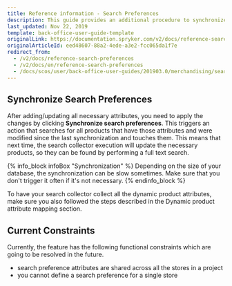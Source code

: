 ```yaml
---
title: Reference information - Search Preferences
description: This guide provides an additional procedure to synchronize search preferences in the Back Office.
last_updated: Nov 22, 2019
template: back-office-user-guide-template
originalLink: https://documentation.spryker.com/v2/docs/reference-search-preferences
originalArticleId: eed48607-88a2-4ede-a3e2-fcc065da1f7e
redirect_from:
  - /v2/docs/reference-search-preferences
  - /v2/docs/en/reference-search-preferences
  - /docs/scos/user/back-office-user-guides/201903.0/merchandising/search-and-filters/references/reference-search-preferences.html
---
```


## Synchronize Search Preferences
After adding/updating all necessary attributes, you need to apply the changes by clicking **Synchronize search preferences**. This triggers an action that searches for all products that have those attributes and were modified since the last synchronization and touches them. This means that next time, the search collector execution will update the necessary products, so they can be found by performing a full text search.

 {% info_block infoBox "Synchronization" %}
Depending on the size of your database, the synchronization can be slow sometimes. Make sure that you don't trigger it often if it's not necessary.
{% endinfo_block %}

To have your search collector collect all the dynamic product attributes, make sure you also followed the steps described in the Dynamic product attribute mapping section.

## Current Constraints
Currently, the feature has the following functional constraints which are going to be resolved in the future.

* search preference attributes are shared across all the stores in a project
* you cannot define a search preference for a single store
